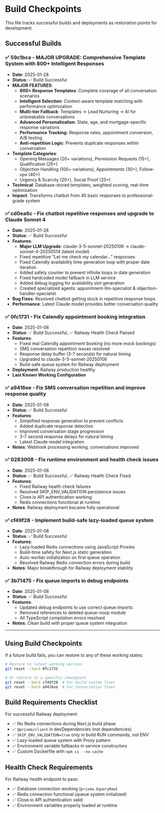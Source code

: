 # Build Checkpoints

This file tracks successful builds and deployments as restoration points for development.

## Successful Builds

### ✅ 59c1bca - MAJOR UPGRADE: Comprehensive Template System with 800+ Intelligent Responses
- **Date**: 2025-01-28
- **Status**: ✅ Build Successful
- **MAJOR FEATURES**: 
  - **800+ Response Templates**: Complete coverage of all conversation scenarios
  - **Intelligent Selection**: Context-aware template matching with performance optimization
  - **Multi-tier Fallback**: Templates → Lead Nurturing → AI for unbreakable conversations
  - **Advanced Personalization**: State, age, and mortgage-specific response variations
  - **Performance Tracking**: Response rates, appointment conversion, A/B testing
  - **Anti-repetition Logic**: Prevents duplicate responses within conversation
- **Template Categories**:
  - Opening Messages (20+ variations), Permission Requests (15+), Qualification (25+)
  - Objection Handling (100+ variations), Appointments (30+), Follow-ups (40+)
  - Urgency & Scarcity (20+), Social Proof (25+)
- **Technical**: Database-stored templates, weighted scoring, real-time optimization
- **Impact**: Transforms chatbot from 45 basic responses to professional-grade system

### ✅ cd0ea6c - Fix chatbot repetitive responses and upgrade to Claude Sonnet 4
- **Date**: 2025-01-28
- **Status**: ✅ Build Successful
- **Features**: 
  - **Major LLM Upgrade**: claude-3-5-sonnet-20250106 → claude-sonnet-4-20250514 (latest model)
  - Fixed repetitive "Let me check my calendar..." responses
  - Fixed Calendly availability time generation loop with proper date iteration
  - Added safety counter to prevent infinite loops in date generation
  - Fixed hardcoded model fallback in LLM service
  - Added debug logging for availability slot generation
  - Created specialized agents: appointment-llm-specialist & objection-handler-specialist
- **Bug Fixes**: Resolved chatbot getting stuck in repetitive response loops
- **Performance**: Latest Claude model provides better conversation quality

### ✅ 0fc1731 - Fix Calendly appointment booking integration
- **Date**: 2025-01-08
- **Status**: ✅ Build Successful, ✅ Railway Health Check Passed
- **Features**: 
  - Fixed real Calendly appointment booking (no more mock bookings)
  - SMS conversation repetition issues resolved
  - Response delay buffer (3-7 seconds) for natural timing
  - Upgraded to claude-3-5-sonnet-20250106
  - Build-safe queue system for Railway deployment
- **Deployment**: Railway production healthy
- **Last Known Working Configuration**

### ✅ a9416ee - Fix SMS conversation repetition and improve response quality
- **Date**: 2025-01-08
- **Status**: ✅ Build Successful
- **Features**:
  - Simplified response generation to prevent conflicts
  - Added duplicate response detection
  - Improved conversation stage progression
  - 3-7 second response delays for natural timing
  - Latest Claude model integration
- **Notes**: Webhook processing working, conversations improved

### ✅ 0283008 - Fix runtime environment and health check issues
- **Date**: 2025-01-08
- **Status**: ✅ Build Successful, ✅ Railway Health Check Fixed
- **Features**:
  - Fixed Railway health check failures
  - Resolved SKIP_ENV_VALIDATION persistence issues
  - Close.io API authentication working
  - Redis connections functional at runtime
- **Notes**: Railway deployment became fully operational

### ✅ cf49f28 - Implement build-safe lazy-loaded queue system
- **Date**: 2025-01-08
- **Status**: ✅ Build Successful
- **Features**:
  - Lazy-loaded Redis connections using JavaScript Proxies
  - Build-time safety for Next.js static generation
  - Auto-worker initialization on first queue operation
  - Resolved Railway Redis connection errors during build
- **Notes**: Major breakthrough for Railway deployment stability

### ✅ 3b71475 - Fix queue imports in debug endpoints
- **Date**: 2025-01-08
- **Status**: ✅ Build Successful
- **Features**:
  - Updated debug endpoints to use correct queue imports
  - Removed references to deleted queue-noop module
  - All TypeScript compilation errors resolved
- **Notes**: Clean build with proper queue system integration

---

## Using Build Checkpoints

If a future build fails, you can restore to any of these working states:

```bash
# Restore to latest working version
git reset --hard 0fc1731

# Or restore to a specific checkpoint
git reset --hard cf49f28  # For build system fixes
git reset --hard a9416ee  # For conversation fixes
```

## Build Requirements Checklist

For successful Railway deployment:
- ✅ No Redis connections during Next.js build phase
- ✅ `@prisma/client` in devDependencies (not dependencies)
- ✅ `SKIP_ENV_VALIDATION=true` only in build RUN commands, not ENV
- ✅ Lazy-loaded queue system with Proxy pattern
- ✅ Environment variable fallbacks in service constructors
- ✅ Custom Dockerfile with `npm ci --no-cache`

## Health Check Requirements

For Railway health endpoint to pass:
- ✅ Database connection working (`prisma.$queryRaw`)
- ✅ Redis connection functional (queue system initialized)
- ✅ Close.io API authentication valid
- ✅ Environment variables properly loaded at runtime